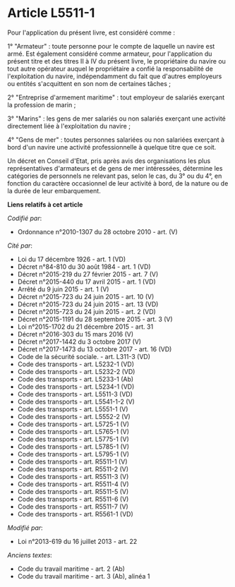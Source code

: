 # Article L5511-1

Pour l'application du présent livre, est considéré comme : 

1° "Armateur" : toute personne pour le compte de laquelle un navire est armé. Est également considéré comme armateur, pour
l'application du présent titre et des titres II à IV du présent livre, le propriétaire du navire ou tout autre opérateur
auquel le propriétaire a confié la responsabilité de l'exploitation du navire, indépendamment du fait que d'autres employeurs
ou entités s'acquittent en son nom de certaines tâches ; 

2° "Entreprise d'armement maritime" : tout employeur de salariés exerçant la profession de marin ; 

3° "Marins" : les gens de mer salariés ou non salariés exerçant une activité directement liée à l'exploitation du navire ; 

4° "Gens de mer" : toutes personnes salariées ou non salariées exerçant à bord d'un navire une activité professionnelle à
quelque titre que ce soit. 

Un décret en Conseil d'Etat, pris après avis des organisations les plus représentatives d'armateurs et de gens de mer
intéressées, détermine les catégories de personnels ne relevant pas, selon le cas, du 3° ou du 4°, en fonction du caractère
occasionnel de leur activité à bord, de la nature ou de la durée de leur embarquement.

**Liens relatifs à cet article**

_Codifié par_:

  - Ordonnance n°2010-1307 du 28 octobre 2010 - art. (V)

_Cité par_:

  - Loi du 17 décembre 1926 - art. 1 (VD)
  - Décret n°84-810 du 30 août 1984 - art. 1 (VD)
  - Décret n°2015-219 du 27 février 2015 - art. 7 (V)
  - Décret n°2015-440 du 17 avril 2015 - art. 1 (VD)
  - Arrêté du 9 juin 2015 - art. 1 (V)
  - Décret n°2015-723 du 24 juin 2015 - art. 10 (V)
  - Décret n°2015-723 du 24 juin 2015 - art. 13 (VD)
  - Décret n°2015-723 du 24 juin 2015 - art. 2 (VD)
  - Décret n°2015-1191 du 28 septembre 2015 - art. 3 (V)
  - Loi n°2015-1702 du 21 décembre 2015 - art. 31
  - Décret n°2016-303 du 15 mars 2016 (V)
  - Décret n°2017-1442 du 3 octobre 2017 (V)
  - Décret n°2017-1473 du 13 octobre 2017 - art. 16 (VD)
  - Code de la sécurité sociale. - art. L311-3 (VD)
  - Code des transports - art. L5232-1 (VD)
  - Code des transports - art. L5232-2 (VD)
  - Code des transports - art. L5233-1 (Ab)
  - Code des transports - art. L5234-1 (VD)
  - Code des transports - art. L5511-3 (VD)
  - Code des transports - art. L5541-1-2 (V)
  - Code des transports - art. L5551-1 (V)
  - Code des transports - art. L5552-2 (V)
  - Code des transports - art. L5725-1 (V)
  - Code des transports - art. L5765-1 (V)
  - Code des transports - art. L5775-1 (V)
  - Code des transports - art. L5785-1 (V)
  - Code des transports - art. L5795-1 (V)
  - Code des transports - art. R5511-1 (V)
  - Code des transports - art. R5511-2 (V)
  - Code des transports - art. R5511-3 (V)
  - Code des transports - art. R5511-4 (V)
  - Code des transports - art. R5511-5 (V)
  - Code des transports - art. R5511-6 (V)
  - Code des transports - art. R5511-7 (V)
  - Code des transports - art. R5561-1 (VD)

_Modifié par_:

  - Loi n°2013-619 du 16 juillet 2013 - art. 22

_Anciens textes_:

  - Code du travail maritime - art. 2 (Ab)
  - Code du travail maritime - art. 3 (Ab), alinéa 1
